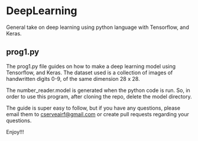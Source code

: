 # DeepLearning

General take on deep learning using python language with Tensorflow, and Keras.

**prog1.py**
------------
The prog1.py file guides on how to make a deep learning model using Tensorflow, and Keras. The dataset used is a collection of images of handwritten digits 0-9, of the same dimension 28 x 28.

The number_reader.model is generated when the python code is run. So, in order to use this program, after cloning the repo, delete the model directory. 


The guide is super easy to follow, but if you have any questions, please email them to cserveairf@gmail.com or create pull requests regarding your questions.

Enjoy!!!